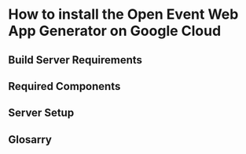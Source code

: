 # How to install the Open Event Web App Generator on Google Cloud

## Build Server Requirements


## Required Components


## Server Setup



## Glosarry


